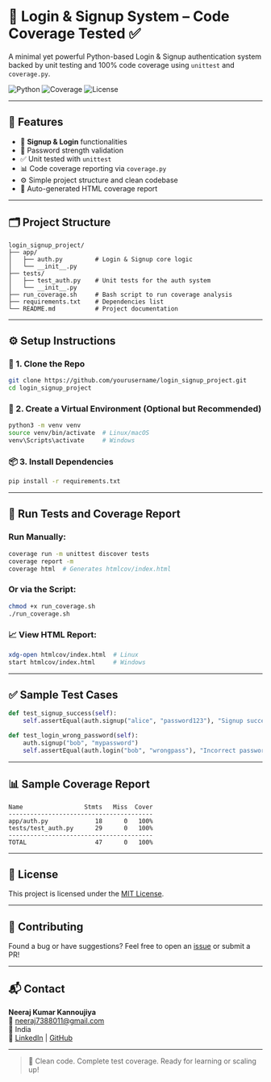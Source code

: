 # 🔐 Login & Signup System – Code Coverage Tested ✅

A minimal yet powerful Python-based Login & Signup authentication system backed by unit testing and 100% code coverage using `unittest` and `coverage.py`.

![Python](https://img.shields.io/badge/python-3.8%2B-blue.svg)
![Coverage](https://img.shields.io/badge/coverage-100%25-brightgreen)
![License](https://img.shields.io/badge/license-MIT-green)

---

## 📌 Features

- 🔐 **Signup & Login** functionalities
- 📏 Password strength validation
- ✅ Unit tested with `unittest`
- 📊 Code coverage reporting via `coverage.py`
- ⚙️ Simple project structure and clean codebase
- 📁 Auto-generated HTML coverage report

---

## 🗂️ Project Structure

```
login_signup_project/
├── app/
│   ├── auth.py         # Login & Signup core logic
│   └── __init__.py
├── tests/
│   ├── test_auth.py    # Unit tests for the auth system
│   └── __init__.py
├── run_coverage.sh     # Bash script to run coverage analysis
├── requirements.txt    # Dependencies list
└── README.md           # Project documentation
```

---

## ⚙️ Setup Instructions

### 🔧 1. Clone the Repo

```bash
git clone https://github.com/yourusername/login_signup_project.git
cd login_signup_project
```

### 🐍 2. Create a Virtual Environment (Optional but Recommended)

```bash
python3 -m venv venv
source venv/bin/activate  # Linux/macOS
venv\Scripts\activate     # Windows
```

### 📦 3. Install Dependencies

```bash
pip install -r requirements.txt
```

---

## 🧪 Run Tests and Coverage Report

### Run Manually:
```bash
coverage run -m unittest discover tests
coverage report -m
coverage html  # Generates htmlcov/index.html
```

### Or via the Script:
```bash
chmod +x run_coverage.sh
./run_coverage.sh
```

### 📈 View HTML Report:
```bash
xdg-open htmlcov/index.html  # Linux
start htmlcov/index.html     # Windows
```

---

## ✅ Sample Test Cases

```python
def test_signup_success(self):
    self.assertEqual(auth.signup("alice", "password123"), "Signup successful")

def test_login_wrong_password(self):
    auth.signup("bob", "mypassword")
    self.assertEqual(auth.login("bob", "wrongpass"), "Incorrect password")
```

---

## 📊 Sample Coverage Report

```
Name                 Stmts   Miss  Cover
----------------------------------------
app/auth.py             18      0   100%
tests/test_auth.py      29      0   100%
----------------------------------------
TOTAL                   47      0   100%
```

---

## 📄 License

This project is licensed under the [MIT License](LICENSE).

---

## 🙌 Contributing

Found a bug or have suggestions? Feel free to open an [issue](https://github.com/yourusername/login_signup_project/issues) or submit a PR!

---

## 📬 Contact

**Neeraj Kumar Kannoujiya**  
📧 neeraj7388011@gmail.com  
📍 India  
🔗 [LinkedIn](https://www.linkedin.com/in/your-profile) | [GitHub](https://github.com/yourusername)

---

> 🚀 Clean code. Complete test coverage. Ready for learning or scaling up!
